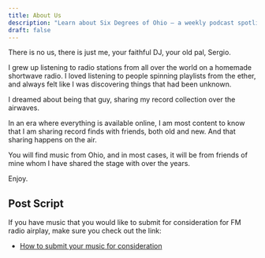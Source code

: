 ```yaml
---
title: About Us
description: "Learn about Six Degrees of Ohio — a weekly podcast spotlighting the rich musical stories and artists across the Buckeye State, hosted by Sergio Ruiz."
draft: false
---
```


There is no us, there is just me, your faithful DJ, your old pal, Sergio.

I grew up listening to radio stations from all over the world on a homemade shortwave radio. I loved listening to people spinning playlists from the ether, and always felt like I was discovering things that had been unknown.

I dreamed about being that guy, sharing my record collection over the airwaves.

In an era where everything is available online, I am most content to know that I am sharing record finds with friends, both old and new. And that sharing happens on the air.

You will find music from Ohio, and in most cases, it will be from friends of mine whom I have shared the stage with over the years.

Enjoy.

## Post Script
If you have music that you would like to submit for consideration for FM radio airplay, make sure you check out the link:
- [How to submit your music for consideration](/page/how-to-submit/)